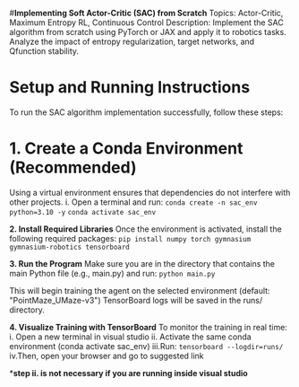 #**Implementing Soft Actor-Critic (SAC) from Scratch**
Topics: Actor-Critic, Maximum Entropy RL, Continuous Control
Description: Implement the SAC algorithm from scratch using PyTorch or JAX and apply
it to robotics tasks. Analyze the impact of entropy regularization, target networks, and Qfunction stability.


# **Setup and Running Instructions**
To run the SAC algorithm implementation successfully, follow these steps:
# 1. Create a Conda Environment (Recommended)
  Using a virtual environment ensures that dependencies do not interfere with other projects.
  i. Open a terminal and run:
   `conda create -n sac_env python=3.10 -y`
   `conda activate sac_env`

**2.  Install Required Libraries**
  Once the environment is activated, install the following required packages:
   `pip install numpy torch gymnasium gymnasium-robotics tensorboard`

**3.  Run the Program**
  Make sure you are in the directory that contains the main Python file (e.g., main.py) and run:
   `python main.py`

  This will begin training the agent on the selected environment (default: "PointMaze_UMaze-v3")
  TensorBoard logs will be saved in the runs/ directory.

**4.  Visualize Training with TensorBoard**
  To monitor the training in real time:
  i. Open a new terminal in visual studio
  ii. Activate the same conda environment (conda activate sac_env)
  iii.Run:
   `tensorboard --logdir=runs/`
  iv.Then, open your browser and go to suggested link

***step ii. is not necessary if you are running inside visual studio**




